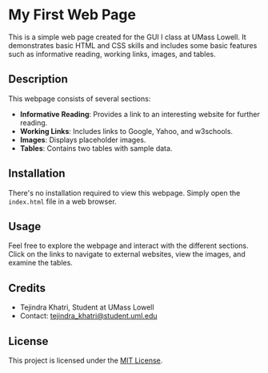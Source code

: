 # My First Web Page

This is a simple web page created for the GUI I class at UMass Lowell. It demonstrates basic HTML and CSS skills and includes some basic features such as informative reading, working links, images, and tables.

## Description

This webpage consists of several sections:

- **Informative Reading**: Provides a link to an interesting website for further reading.
- **Working Links**: Includes links to Google, Yahoo, and w3schools.
- **Images**: Displays placeholder images.
- **Tables**: Contains two tables with sample data.

## Installation

There's no installation required to view this webpage. Simply open the `index.html` file in a web browser.

## Usage

Feel free to explore the webpage and interact with the different sections. Click on the links to navigate to external websites, view the images, and examine the tables.

## Credits

- Tejindra Khatri, Student at UMass Lowell
- Contact: tejindra_khatri@student.uml.edu

## License

This project is licensed under the [MIT License](LICENSE).
